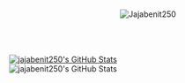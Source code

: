 
<br>

<p align="center"> <img src="https://komarev.com/ghpvc/?username=Jajabenit250&label=Profile%20views&color=0e75b6&style=flat" alt="Jajabenit250" /> </p>
<br>
<br>
<br>
  <a href="https://awesome-github-stats.azurewebsites.net/index.html??cardType=level&theme=dark">    <img  alt="jajabenit250's GitHub Stats" src="https://awesome-github-stats.azurewebsites.net/user-stats/jajabenit250?cardType=level&theme=dark" />  </a>

<!--START_SECTION:waka-->
<!--END_SECTION:waka-->

<div width="600" height="200">
  <img  alt="jajabenit250's GitHub Stats" src="
![image](https://user-images.githubusercontent.com/51251401/167324970-c3ad33d5-3cf5-439f-8193-a9ee5f4a407f.png)"/></div>

<!--<p><iframe width="600" height="600" src="https://ionicabizau.github.io/github-profile-languages/api.html?jajabenit250" frameborder="0"></iframe></p>-->

